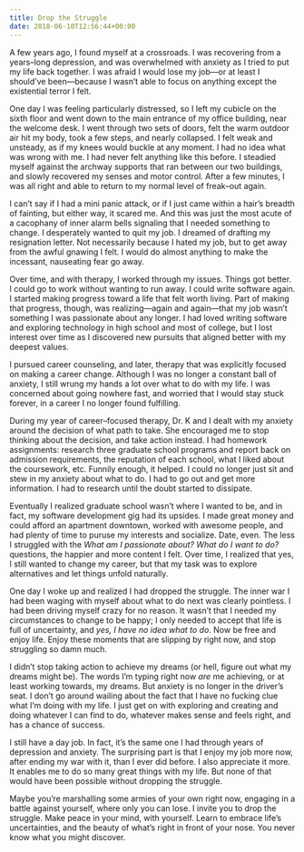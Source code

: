 ```yaml
---
title: Drop the Struggle
date: 2018-06-10T12:56:44+00:00
---
```

A few years ago, I found myself at a crossroads. I was recovering from a years–long depression, and was overwhelmed with anxiety as I tried to put my life back together. I was afraid I would lose my job—or at least I should&#8217;ve been—because I wasn&#8217;t able to focus on anything except the existential terror I felt.

One day I was feeling particularly distressed, so I left my cubicle on the sixth floor and went down to the main entrance of my office building, near the welcome desk. I went through two sets of doors, felt the warm outdoor air hit my body, took a few steps, and nearly collapsed. I felt weak and unsteady, as if my knees would buckle at any moment. I had no idea what was wrong with me. I had never felt anything like this before. I steadied myself against the archway supports that ran between our two buildings, and slowly recovered my senses and motor control. After a few minutes, I was all right and able to return to my normal level of freak–out again.

I can&#8217;t say if I had a mini panic attack, or if I just came within a hair&#8217;s breadth of fainting, but either way, it scared me. And this was just the most acute of a cacophany of inner alarm bells signaling that I needed something to change. I desperately wanted to quit my job. I dreamed of drafting my resignation letter. Not necessarily because I hated my job, but to get away from the awful gnawing I felt. I would do almost anything to make the incessant, nauseating fear go away.

Over time, and with therapy, I worked through my issues. Things got better. I could go to work without wanting to run away. I could write software again. I started making progress toward a life that felt worth living. Part of making that progress, though, was realizing—again and again—that my job wasn&#8217;t something I was passionate about any longer. I had loved writing software and exploring technology in high school and most of college, but I lost interest over time as I discovered new pursuits that aligned better with my deepest values.

I pursued career counseling, and later, therapy that was explicitly focused on making a career change. Although I was no longer a constant ball of anxiety, I still wrung my hands a lot over what to do with my life. I was concerned about going nowhere fast, and worried that I would stay stuck forever, in a career I no longer found fulfilling.

During my year of career–focused therapy, Dr. K and I dealt with my anxiety around the decision of what path to take. She encouraged me to stop thinking about the decision, and take action instead. I had homework assignments: research three graduate school programs and report back on admission requirements, the reputation of each school, what I liked about the coursework, etc. Funnily enough, it helped. I could no longer just sit and stew in my anxiety about what to do. I had to go out and get more information. I had to research until the doubt started to dissipate.

Eventually I realized graduate school wasn&#8217;t where I wanted to be, and in fact, my software development gig had its upsides. I made great money and could afford an apartment downtown, worked with awesome people, and had plenty of time to puruse my interests and socialize. Date, even. The less I struggled with the _What am I passionate about? What do I want to do?_ questions, the happier and more content I felt. Over time, I realized that yes, I still wanted to change my career, but that my task was to explore alternatives and let things unfold naturally.

One day I woke up and realized I had dropped the struggle. The inner war I had been waging with myself about what to do next was clearly pointless. I had been driving myself crazy for no reason. It wasn&#8217;t that I needed my circumstances to change to be happy; I only needed to accept that life is full of uncertainty, and _yes, I have no idea what to do_. Now be free and enjoy life. Enjoy these moments that are slipping by right now, and stop struggling so damn much.

I didn&#8217;t stop taking action to achieve my dreams (or hell, figure out what my dreams might be). The words I&#8217;m typing right now _are_ me achieving, or at least working towards, my dreams. But anxiety is no longer in the driver&#8217;s seat. I don&#8217;t go around wailing about the fact that I have no fucking clue what I&#8217;m doing with my life. I just get on with exploring and creating and doing whatever I can find to do, whatever makes sense and feels right, and has a chance of success.

I still have a day job. In fact, it&#8217;s the same one I had through years of depression and anxiety. The surprising part is that I enjoy my job more now, after ending my war with it, than I ever did before. I also appreciate it more. It enables me to do so many great things with my life. But none of that would have been possible without dropping the struggle.

Maybe you&#8217;re marshalling some armies of your own right now, engaging in a battle against yourself, where only you can lose. I invite you to drop the struggle. Make peace in your mind, with yourself. Learn to embrace life&#8217;s uncertainties, and the beauty of what&#8217;s right in front of your nose. You never know what you might discover.